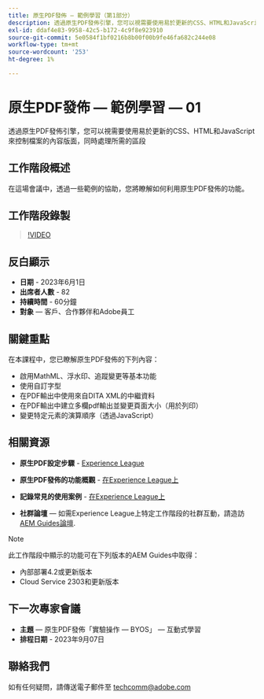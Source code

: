 ```yaml
---
title: 原生PDF發佈 — 範例學習（第1部分）
description: 透過原生PDF發佈引擎，您可以視需要使用易於更新的CSS、HTML和JavaScript來控制檔案的內容版面，同時處理所需的區段。
exl-id: ddaf4e83-9958-42c5-b172-4c9f8e923910
source-git-commit: 5e0584f1bf0216b8b00f00b9fe46fa682c244e08
workflow-type: tm+mt
source-wordcount: '253'
ht-degree: 1%

---
```


# 原生PDF發佈 — 範例學習 — 01

透過原生PDF發佈引擎，您可以視需要使用易於更新的CSS、HTML和JavaScript來控制檔案的內容版面，同時處理所需的區段

## 工作階段概述

在這場會議中，透過一些範例的協助，您將瞭解如何利用原生PDF發佈的功能。

## 工作階段錄製

>[!VIDEO](https://video.tv.adobe.com/v/3420092/native-pdf-aem-guides?quality=12&learn=on)

## 反白顯示

- **日期** - 2023年6月1日
- **出席者人數** - 82
- **持續時間** - 60分鐘
- **對象**  — 客戶、合作夥伴和Adobe員工

## 關鍵重點

在本課程中，您已瞭解原生PDF發佈的下列內容：

- 啟用MathML、浮水印、追蹤變更等基本功能
- 使用自訂字型
- 在PDF輸出中使用來自DITA XML的中繼資料
- 在PDF輸出中建立多欄pdf輸出並變更頁面大小（用於列印）
- 變更特定元素的演算順序（透過JavaScript）


## 相關資源

- **原生PDF設定步驟** - [Experience League](/help/product-guide/knowledge-base/kb-articles/publishing/configuring-aem-environment-for-native-pdf-publishing.md)

- **原生PDF發佈的功能概觀** - [在Experience League上](/help/product-guide/knowledge-base/expert-sessions/native-pdf-publishing-essentials-feb23.md)

- **記錄常見的使用案例** - [在Experience League上](/help/product-guide/native-pdf/stylesheet.md)

- **社群論壇**  — 如需Experience League上特定工作階段的社群互動，請造訪  [AEM Guides論壇](https://experienceleaguecommunities.adobe.com/t5/experience-manager-guides/bd-p/xml-documentation-discussions).

>[!NOTE]
>
> 此工作階段中顯示的功能可在下列版本的AEM Guides中取得：
>
> - 內部部署4.2或更新版本
> - Cloud Service 2303和更新版本

## 下一次專家會議

- **主題**  — 原生PDF發佈「實驗操作 — BYOS」 — 互動式學習
- **排程日期** - 2023年9月07日

## 聯絡我們

如有任何疑問，請傳送電子郵件至 <techcomm@adobe.com>
